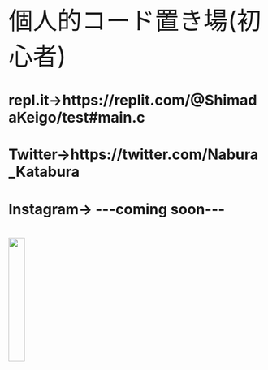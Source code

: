 <span style="font size:100%;">
<p><font size="7">個人的コード置き場(初心者)</font></p>
<h1>repl.it→https://replit.com/@ShimadaKeigo/test#main.c<h2>
<h1>Twitter→https://twitter.com/Nabura_Katabura<h1>
<h1>Instagram→ ---coming soon---<h1>
<image src="https://4.bp.blogspot.com/-O55EypSh0u4/W1vhFcpQ3tI/AAAAAAABNtw/hg-KEi0E7rQksYHS6Dz0DHsLrkNKFpLaQCLcBGAs/s800/cooking_oil_nataneabura.png" width="25%" height="25%"><br>
</span>
